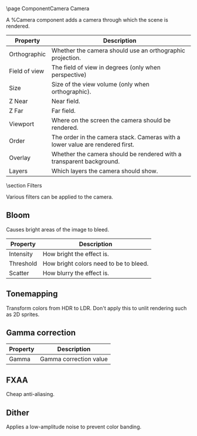 \page ComponentCamera Camera

A %Camera component adds a camera through which the scene is rendered.

| Property | Description |
|----------|-------------|
| Orthographic | Whether the camera should use an orthographic projection. |
| Field of view | The field of view in degrees (only when perspective) |
| Size | Size of the view volume (only when orthographic). |
| Z Near | Near field. |
| Z Far | Far field. |
| Viewport | Where on the screen the camera should be rendered. |
| Order | The order in the camera stack. Cameras with a lower value are rendered first. |
| Overlay | Whether the camera should be rendered with a transparent background. |
| Layers | Which layers the camera should show. |

\section Filters

Various filters can be applied to the camera.

## Bloom

Causes bright areas of the image to bleed.

| Property | Description |
|----------|-------------|
| Intensity | How bright the effect is. |
| Threshold | How bright colors need to be to bleed. |
| Scatter | How blurry the effect is. |

## Tonemapping

Transform colors from HDR to LDR. Don't apply this to unlit rendering such as 2D sprites.

## Gamma correction

| Property | Description |
|----------|-------------|
| Gamma | Gamma correction value |

## FXAA

Cheap anti-aliasing.

## Dither

Applies a low-amplitude noise to prevent color banding.
